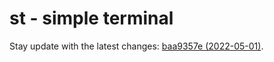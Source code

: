 # st - simple terminal

Stay update with the latest changes:
[baa9357e (2022-05-01)](https://git.suckless.org/st/commit/baa9357e96d2478baa52a3301e70ac80a229b726.html).
